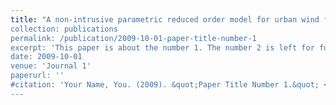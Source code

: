 ```yaml
---
title: "A non-intrusive parametric reduced order model for urban wind flow using deep learning and Grassmann manifold.  Tabib et. al., Deepwind conference, 2021. Youtube link to my presentation : https://youtu.be/DOWOsiUe9uw \"
collection: publications
permalink: /publication/2009-10-01-paper-title-number-1
excerpt: 'This paper is about the number 1. The number 2 is left for future work.'
date: 2009-10-01
venue: 'Journal 1'
paperurl: ''
#citation: 'Your Name, You. (2009). &quot;Paper Title Number 1.&quot; <i>Journal 1</i>. 1(1).'
---
```


